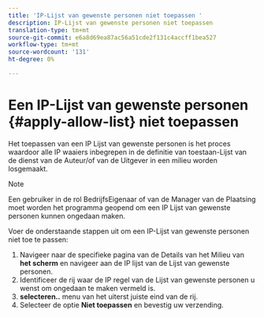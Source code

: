 ```yaml
---
title: 'IP-Lijst van gewenste personen niet toepassen '
description: IP-Lijst van gewenste personen niet toepassen
translation-type: tm+mt
source-git-commit: e6a8d69ea87ac56a51cde2f131c4accff1bea527
workflow-type: tm+mt
source-wordcount: '131'
ht-degree: 0%

---
```



# Een IP-Lijst van gewenste personen {#apply-allow-list} niet toepassen

Het toepassen van een IP Lijst van gewenste personen is het proces waardoor alle IP waaiers inbegrepen in de definitie van toestaan-Lijst van de dienst van de Auteur/of van de Uitgever in een milieu worden losgemaakt.

>[!NOTE]
>Een gebruiker in de rol BedrijfsEigenaar of van de Manager van de Plaatsing moet worden het programma geopend om een IP Lijst van gewenste personen kunnen ongedaan maken.

Voer de onderstaande stappen uit om een IP-Lijst van gewenste personen niet toe te passen:

1. Navigeer naar de specifieke pagina van de Details van het Milieu van **het scherm** en navigeer aan de IP lijst van de Lijst van gewenste personen.
1. Identificeer de rij waar de IP regel van de Lijst van gewenste personen u wenst om ongedaan te maken vermeld is.
1. **selecteren..** menu van het uiterst juiste eind van de rij.
1. Selecteer de optie **Niet toepassen** en bevestig uw verzending.
